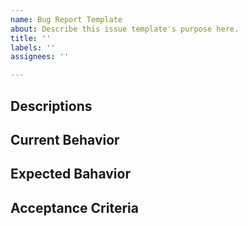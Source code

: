```yaml
---
name: Bug Report Template
about: Describe this issue template's purpose here.
title: ''
labels: ''
assignees: ''

---
```


## Descriptions


## Current Behavior


## Expected Bahavior


## Acceptance Criteria
